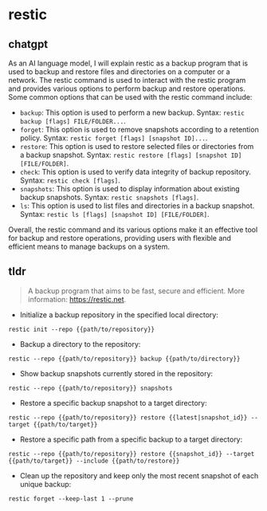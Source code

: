 # restic 
## chatgpt 
As an AI language model, I will explain restic as a backup program that is used to backup and restore files and directories on a computer or a network. The restic command is used to interact with the restic program and provides various options to perform backup and restore operations. Some common options that can be used with the restic command include:

- `backup`: This option is used to perform a new backup. Syntax: `restic backup [flags] FILE/FOLDER...`.
- `forget`: This option is used to remove snapshots according to a retention policy. Syntax: `restic forget [flags] [snapshot ID]...`.
- `restore`: This option is used to restore selected files or directories from a backup snapshot. Syntax: `restic restore [flags] [snapshot ID] [FILE/FOLDER]`.
- `check`: This option is used to verify data integrity of backup repository. Syntax: `restic check [flags]`.
- `snapshots`: This option is used to display information about existing backup snapshots. Syntax: `restic snapshots [flags]`.
- `ls`: This option is used to list files and directories in a backup snapshot. Syntax: `restic ls [flags] [snapshot ID] [FILE/FOLDER]`.

Overall, the restic command and its various options make it an effective tool for backup and restore operations, providing users with flexible and efficient means to manage backups on a system. 

## tldr 
 
> A backup program that aims to be fast, secure and efficient.
> More information: <https://restic.net>.

- Initialize a backup repository in the specified local directory:

`restic init --repo {{path/to/repository}}`

- Backup a directory to the repository:

`restic --repo {{path/to/repository}} backup {{path/to/directory}}`

- Show backup snapshots currently stored in the repository:

`restic --repo {{path/to/repository}} snapshots`

- Restore a specific backup snapshot to a target directory:

`restic --repo {{path/to/repository}} restore {{latest|snapshot_id}} --target {{path/to/target}}`

- Restore a specific path from a specific backup to a target directory:

`restic --repo {{path/to/repository}} restore {{snapshot_id}} --target {{path/to/target}} --include {{path/to/restore}}`

- Clean up the repository and keep only the most recent snapshot of each unique backup:

`restic forget --keep-last 1 --prune`
